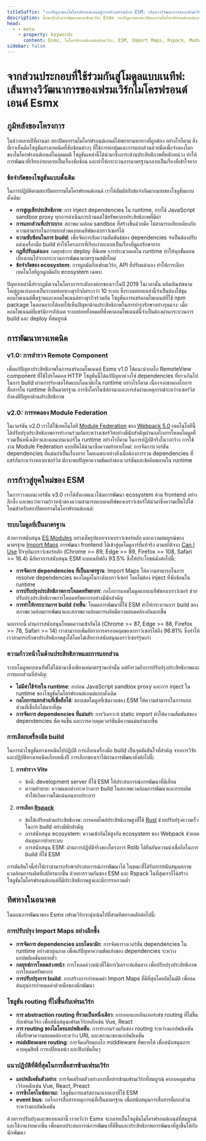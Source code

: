 ```yaml
---
titleSuffix: "จากปัญหาของไมโครฟรอนต์เอนด์สู่การสร้างสรรค์ด้วย ESM: เส้นทางวิวัฒนาการของเฟรมเวิร์ก Esmx"
description: ศึกษาลึกถึงการพัฒนาของเฟรมเวิร์ก Esmx จากปัญหาของสถาปัตยกรรมไมโครฟรอนต์เอนด์แบบดั้งเดิมสู่การสร้างสรรค์ด้วย ESM พร้อมแบ่งปันประสบการณ์ทางเทคนิคด้านการปรับปรุงประสิทธิภาพ การจัดการ dependencies และการเลือกเครื่องมือ build
head:
  - - meta
    - property: keywords
      content: Esmx, ไมโครฟรอนต์เอนด์เฟรมเวิร์ก, ESM, Import Maps, Rspack, Module Federation, การจัดการ dependencies, การปรับปรุงประสิทธิภาพ, การพัฒนาทางเทคนิค, การเรนเดอร์ฝั่งเซิร์ฟเวอร์
sidebar: false
---
```


# จากส่วนประกอบที่ใช้ร่วมกันสู่โมดูลแบบเนทีฟ: เส้นทางวิวัฒนาการของเฟรมเวิร์กไมโครฟรอนต์เอนด์ Esmx

## ภูมิหลังของโครงการ

ในช่วงหลายปีที่ผ่านมา สถาปัตยกรรมไมโครฟรอนต์เอนด์ได้พยายามหาทางที่ถูกต้อง อย่างไรก็ตาม สิ่งที่เราเห็นคือโซลูชันทางเทคนิคที่ซับซ้อนต่างๆ ที่ใช้การห่อหุ้มและการแยกส่วนด้วยมือเพื่อจำลองโลกของไมโครฟรอนต์เอนด์ในอุดมคติ โซลูชันเหล่านี้ได้นำมาซึ่งภาระด้านประสิทธิภาพที่หนักหน่วง ทำให้การพัฒนาที่เรียบง่ายกลายเป็นเรื่องซับซ้อน และทำให้กระบวนการมาตรฐานกลายเป็นเรื่องที่เข้าใจยาก

### ข้อจำกัดของโซลูชันแบบดั้งเดิม

ในการปฏิบัติตามสถาปัตยกรรมไมโครฟรอนต์เอนด์ เราได้สัมผัสกับข้อจำกัดมากมายของโซลูชันแบบดั้งเดิม:

- **การสูญเสียประสิทธิภาพ**: การ inject dependencies ใน runtime, การใช้ JavaScript sandbox proxy ทุกการดำเนินการล้วนแต่ใช้ทรัพยากรประสิทธิภาพที่มีค่า
- **การแยกส่วนที่เปราะบาง**: สภาพแวดล้อม sandbox ที่สร้างขึ้นด้วยมือ ไม่สามารถเทียบเคียงกับความสามารถในการแยกส่วนแบบเนทีฟของเบราว์เซอร์ได้
- **ความซับซ้อนในการ build**: เพื่อจัดการกับความสัมพันธ์ของ dependencies จำเป็นต้องปรับแต่งเครื่องมือ build ทำให้โครงการที่เรียบง่ายกลายเป็นเรื่องที่ดูแลรักษายาก
- **กฎที่ปรับแต่งเอง**: กลยุทธ์การ deploy ที่พิเศษ การประมวลผลใน runtime ทำให้ทุกขั้นตอนเบี่ยงเบนไปจากกระบวนการพัฒนามาตรฐานสมัยใหม่
- **ข้อจำกัดของ ecosystem**: การผูกมัดกับเฟรมเวิร์ก, API ที่ปรับแต่งเอง ทำให้การเลือกเทคโนโลยีถูกผูกมัดกับ ecosystem เฉพาะ

ปัญหาเหล่านี้ปรากฏชัดเจนในโครงการระดับองค์กรของเราในปี 2019 ในเวลานั้น ผลิตภัณฑ์ขนาดใหญ่ถูกแบ่งออกเป็นระบบย่อยทางธุรกิจอิสระกว่า 10 ระบบ ซึ่งระบบย่อยเหล่านี้จำเป็นต้องใช้ชุดคอมโพเนนต์พื้นฐานและคอมโพเนนต์ทางธุรกิจร่วมกัน โซลูชันการแชร์คอมโพเนนต์ที่ใช้ npm package ในตอนแรกได้เผยให้เห็นปัญหาด้านประสิทธิภาพในการบำรุงรักษาอย่างรุนแรง: เมื่อคอมโพเนนต์ที่แชร์มีการอัปเดต ระบบย่อยทั้งหมดที่พึ่งพาคอมโพเนนต์นี้จำเป็นต้องผ่านกระบวนการ build และ deploy ที่สมบูรณ์

## การพัฒนาทางเทคนิค

### v1.0: การสำรวจ Remote Component

เพื่อแก้ปัญหาประสิทธิภาพในการแชร์คอมโพเนนต์ Esmx v1.0 ได้แนะนำกลไก RemoteView component ที่ใช้โปรโตคอล HTTP โซลูชันนี้ได้แก้ปัญหาห่วงโซ่ dependencies ที่ยาวเกินไปในการ build ผ่านการร้องขอโค้ดแบบไดนามิกใน runtime อย่างไรก็ตาม เนื่องจากขาดกลไกการสื่อสารใน runtime ที่เป็นมาตรฐาน การซิงโครไนซ์สถานะและการส่งผ่านเหตุการณ์ระหว่างเซอร์วิสยังคงมีปัญหาด้านประสิทธิภาพ

### v2.0: การทดลอง Module Federation

ในเวอร์ชัน v2.0 เราได้ใช้เทคโนโลยี [Module Federation](https://webpack.js.org/concepts/module-federation/) ของ [Webpack 5.0](https://webpack.js.org/) เทคโนโลยีนี้ได้ปรับปรุงประสิทธิภาพการทำงานร่วมกันระหว่างเซอร์วิสอย่างมีนัยสำคัญผ่านกลไกการโหลดโมดูลที่รวมเป็นหนึ่งเดียวและคอนเทนเนอร์ใน runtime อย่างไรก็ตาม ในการปฏิบัติจริงในวงกว้าง การใช้งาน Module Federation แบบปิดได้นำมาซึ่งความท้าทายใหม่: การจัดการเวอร์ชัน dependencies ที่แม่นยำเป็นเรื่องยาก โดยเฉพาะอย่างยิ่งเมื่อต้องการรวม dependencies ที่แชร์กันระหว่างหลายเซอร์วิส มักจะพบปัญหาความขัดแย้งของเวอร์ชันและข้อผิดพลาดใน runtime

## การก้าวสู่ยุคใหม่ของ ESM

ในการวางแผนเวอร์ชัน v3.0 เราได้สังเกตแนวโน้มการพัฒนา ecosystem ด้าน frontend อย่างลึกซึ้ง และพบว่าความก้าวหน้าของความสามารถแบบเนทีฟของเบราว์เซอร์ได้นำมาซึ่งความเป็นไปได้ใหม่สำหรับสถาปัตยกรรมไมโครฟรอนต์เอนด์:

### ระบบโมดูลที่เป็นมาตรฐาน

ด้วยการสนับสนุน [ES Modules](https://developer.mozilla.org/en-US/docs/Web/JavaScript/Guide/Modules) อย่างเต็มรูปแบบจากเบราว์เซอร์หลัก และความสมบูรณ์ของมาตรฐาน [Import Maps](https://github.com/WICG/import-maps) การพัฒนา frontend ได้เข้าสู่ยุคโมดูลาร์ที่แท้จริง ตามสถิติจาก [Can I Use](https://caniuse.com/?search=importmap) ปัจจุบันเบราว์เซอร์หลัก (Chrome >= 89, Edge >= 89, Firefox >= 108, Safari >= 16.4) มีอัตราการสนับสนุน ESM แบบเนทีฟถึง 93.5% ซึ่งให้ประโยชน์ดังต่อไปนี้:

- **การจัดการ dependencies ที่เป็นมาตรฐาน**: Import Maps ให้ความสามารถในการ resolve dependencies ของโมดูลในระดับเบราว์เซอร์ โดยไม่ต้อง inject ที่ซับซ้อนใน runtime
- **การปรับปรุงประสิทธิภาพการโหลดทรัพยากร**: กลไกการแคชโมดูลแบบเนทีฟของเบราว์เซอร์ ช่วยปรับปรุงประสิทธิภาพการโหลดทรัพยากรอย่างมีนัยสำคัญ
- **การทำให้กระบวนการ build ง่ายขึ้น**: โหมดการพัฒนาที่ใช้ ESM ทำให้กระบวนการ build ของสภาพแวดล้อมการพัฒนาและสภาพแวดล้อมการผลิตมีความสอดคล้องกันมากขึ้น

นอกจากนี้ ผ่านการสนับสนุนโหมดความเข้ากันได้ (Chrome >= 87, Edge >= 88, Firefox >= 78, Safari >= 14) เราสามารถเพิ่มอัตราการครอบคลุมของเบราว์เซอร์ได้ถึง 96.81% ซึ่งทำให้เราสามารถรักษาประสิทธิภาพสูงได้โดยไม่เสียการสนับสนุนเบราว์เซอร์รุ่นเก่า

### ความก้าวหน้าในด้านประสิทธิภาพและการแยกส่วน

ระบบโมดูลแบบเนทีฟไม่ได้นำมาซึ่งเพียงแค่มาตรฐานเท่านั้น แต่ยังรวมถึงการปรับปรุงประสิทธิภาพและการแยกส่วนที่สำคัญ:

- **ไม่มีค่าใช้จ่ายใน runtime**: ลาก่อน JavaScript sandbox proxy และการ inject ใน runtime ของโซลูชันไมโครฟรอนต์เอนด์แบบดั้งเดิม
- **กลไกการแยกส่วนที่เชื่อถือได้**: ขอบเขตโมดูลที่เข้มงวดของ ESM ให้ความสามารถในการแยกส่วนที่เชื่อถือได้มากที่สุด
- **การจัดการ dependencies ที่แม่นยำ**: การวิเคราะห์ static import ทำให้ความสัมพันธ์ของ dependencies ชัดเจนขึ้น และการควบคุมเวอร์ชันมีความแม่นยำมากขึ้น

### การเลือกเครื่องมือ build

ในการนำโซลูชันทางเทคนิคไปปฏิบัติ การเลือกเครื่องมือ build เป็นจุดตัดสินใจที่สำคัญ จากการวิจัยและปฏิบัติทางเทคนิคเกือบหนึ่งปี การเลือกของเราได้ผ่านการพัฒนาดังต่อไปนี้:

1. **การสำรวจ Vite**
   - ข้อดี: development server ที่ใช้ ESM ให้ประสบการณ์การพัฒนาที่ดีเยี่ยม
   - ความท้าทาย: ความแตกต่างระหว่างการ build ในสภาพแวดล้อมการพัฒนาและการผลิต ทำให้เกิดความไม่แน่นอนบางประการ

2. **การเลือก [Rspack](https://www.rspack.dev/)**
   - ข้อได้เปรียบด้านประสิทธิภาพ: การคอมไพล์ประสิทธิภาพสูงที่ใช้ [Rust](https://www.rust-lang.org/) ช่วยปรับปรุงความเร็วในการ build อย่างมีนัยสำคัญ
   - การสนับสนุน ecosystem: ความเข้ากันได้สูงกับ ecosystem ของ Webpack ช่วยลดต้นทุนการย้ายระบบ
   - การสนับสนุน ESM: ผ่านการปฏิบัติจริงของโครงการ Rslib ได้ยืนยันความน่าเชื่อถือในการ build ที่ใช้ ESM

การตัดสินใจนี้ทำให้เราสามารถรักษาประสบการณ์การพัฒนาได้ ในขณะที่ได้รับการสนับสนุนสภาพแวดล้อมการผลิตที่เสถียรมากขึ้น ด้วยการรวมกันของ ESM และ Rspack ในที่สุดเราก็ได้สร้างโซลูชันไมโครฟรอนต์เอนด์ที่มีประสิทธิภาพสูงและมีการรบกวนต่ำ

## ทิศทางในอนาคต

ในแผนการพัฒนาของ Esmx เฟรมเวิร์กจะมุ่งเน้นไปที่สามทิศทางหลักต่อไปนี้:

### การปรับปรุง Import Maps อย่างลึกซึ้ง

- **การจัดการ dependencies แบบไดนามิก**: การจัดตารางเวอร์ชัน dependencies ใน runtime อย่างชาญฉลาด เพื่อแก้ปัญหาความขัดแย้งของ dependencies ระหว่างแอปพลิเคชันหลายตัว
- **กลยุทธ์การโหลดล่วงหน้า**: การโหลดล่วงหน้าที่ใช้การวิเคราะห์เส้นทาง เพื่อปรับปรุงประสิทธิภาพการโหลดทรัพยากร
- **การปรับปรุงการ build**: การสร้างการกำหนดค่า Import Maps ที่ดีที่สุดโดยอัตโนมัติ เพื่อลดต้นทุนการกำหนดค่าด้วยมือของนักพัฒนา

### โซลูชัน routing ที่ไม่ขึ้นกับเฟรมเวิร์ก

- **การ abstraction routing ที่รวมเป็นหนึ่งเดียว**: การออกแบบอินเทอร์เฟซ routing ที่ไม่ขึ้นกับเฟรมเวิร์ก เพื่อสนับสนุนเฟรมเวิร์กหลักเช่น Vue, React
- **การ routing ของไมโครแอปพลิเคชัน**: การทำงานร่วมกันของ routing ระหว่างแอปพลิเคชัน เพื่อรักษาความสอดคล้องระหว่าง URL และสถานะของแอปพลิเคชัน
- **middleware routing**: การจัดเตรียมกลไก middleware ที่ขยายได้ เพื่อสนับสนุนการควบคุมสิทธิ์ การเปลี่ยนหน้า และฟังก์ชันอื่นๆ

### แนวปฏิบัติที่ดีที่สุดในการสื่อสารข้ามเฟรมเวิร์ก

- **แอปพลิเคชันตัวอย่าง**: การจัดเตรียมตัวอย่างการสื่อสารข้ามเฟรมเวิร์กที่สมบูรณ์ ครอบคลุมเฟรมเวิร์กหลักเช่น Vue, React, Preact
- **การซิงโครไนซ์สถานะ**: โซลูชันการแชร์สถานะแบบเบาที่ใช้ ESM
- **event bus**: กลไกการสื่อสารเหตุการณ์ที่เป็นมาตรฐาน เพื่อสนับสนุนการสื่อสารที่แยกส่วนระหว่างแอปพลิเคชัน

ด้วยการปรับปรุงและขยายเหล่านี้ เราหวังว่า Esmx จะกลายเป็นโซลูชันไมโครฟรอนต์เอนด์ที่สมบูรณ์และใช้งานง่ายมากขึ้น เพื่อมอบประสบการณ์การพัฒนาที่ดีขึ้นและประสิทธิภาพการพัฒนาที่สูงขึ้นให้กับนักพัฒนา